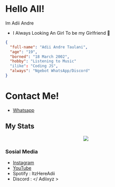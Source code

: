 # Hello All!

Im Adii Andre
- I Always Looking An Girl To be my Girlfriend 🙂

```json
{
  "full-name": "Adii Andre Taulani",
  "age": "19",
  "borned": "18 March 2002",
  "hobby": "Listening to Music"
  "ilike": "Coding JS",
  "always": "Ngebot WhatsApp/Discord"
}
```
# Contact Me!
- [Whatsapp](https://wa.me/60199782326)

## My Stats
<p align="center"><a href="https://github.com/Adiixyz"><img src="https://github-readme-stats.vercel.app/api?username=Adiixyz&show_icons=true&theme=radical"></a></p>

### Sosial Media
- [Instagram](https://instagram.com/adiistah)
- [YouTube](https://youtube.com/adiination)
- Spotify : ItzHereAdii
- Discord : </ Adiixyz >
